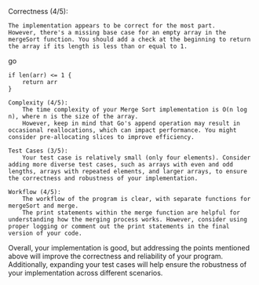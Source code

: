 Correctness (4/5):

    The implementation appears to be correct for the most part.
    However, there's a missing base case for an empty array in the mergeSort function. You should add a check at the beginning to return the array if its length is less than or equal to 1.

go

    if len(arr) <= 1 {
        return arr
    }

    Complexity (4/5):
        The time complexity of your Merge Sort implementation is O(n log n), where n is the size of the array.
        However, keep in mind that Go's append operation may result in occasional reallocations, which can impact performance. You might consider pre-allocating slices to improve efficiency.

    Test Cases (3/5):
        Your test case is relatively small (only four elements). Consider adding more diverse test cases, such as arrays with even and odd lengths, arrays with repeated elements, and larger arrays, to ensure the correctness and robustness of your implementation.

    Workflow (4/5):
        The workflow of the program is clear, with separate functions for mergeSort and merge.
        The print statements within the merge function are helpful for understanding how the merging process works. However, consider using proper logging or comment out the print statements in the final version of your code.

Overall, your implementation is good, but addressing the points mentioned above will improve the correctness and reliability of your program. Additionally, expanding your test cases will help ensure the robustness of your implementation across different scenarios.
